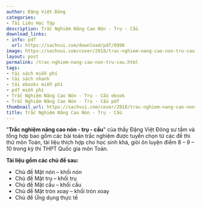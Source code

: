 ```yaml
---
author: Đặng Việt Đông
categories:
- Tài Liệu Học Tập
description: Trắc Nghiệm Nâng Cao Nón - Trụ - Cầu
download_links:
- info: pdf
  url: https://sachvui.com/download/pdf/6998
image: https://sachvui.com/cover/2018/trac-nghiem-nang-cao-non-tru-cau.jpg
layout: post
permalink: /trac-nghiem-nang-cao-non-tru-cau.html
tags:
- tải sách miễn phí
- tải sách nhanh
- tải ebooks miễn phí
- pdf miễn phí
- Trắc Nghiệm Nâng Cao Nón - Trụ - Cầu ebook
- Trắc Nghiệm Nâng Cao Nón - Trụ - Cầu pdf
thumbnail_url: https://sachvui.com/cover/2018/trac-nghiem-nang-cao-non-tru-cau.jpg
title: Trắc Nghiệm Nâng Cao Nón - Trụ - Cầu
---
```


 <div class="item-desc text-justify"> <p>"<strong>Trắc nghiệm nâng cao nón - trụ - cầu</strong>" của thầy Đặng Việt Đông sư tầm và tổng hợp bao gồm các bài toán trắc nghiệm được tuyển chọn từ các đề thi thử môn Toán, tài liệu thích hợp cho học sinh khá, giỏi ôn luyện điểm 8 – 9 – 10 trong kỳ thi THPT Quốc gia môn Toán.</p><p><strong>Tài liệu gồm các chủ đề sau:</strong></p><ul><li>Chủ đề Mặt nón – khối nón</li><li>Chủ đề Mặt trụ – khối trụ</li><li>Chủ đề Mặt cầu – khối cầu</li><li>Chủ đề Mặt tròn xoay – khối tròn xoay</li><li>Chủ đề Ứng dụng thực tế</li></ul> </div>